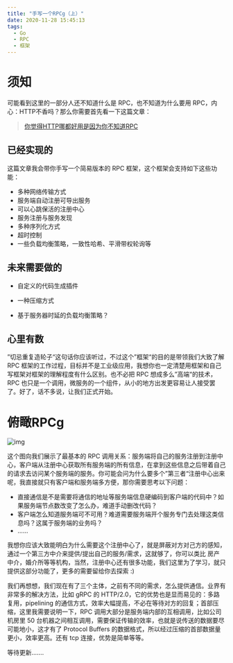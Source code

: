 ```yaml
---
title: "手写一个RPCg（上）"
date: 2020-11-28 15:45:13
tags:
  - Go
  - RPC
  - 框架
---
```


# 须知

可能看到这里的一部分人还不知道什么是 RPC，也不知道为什么要用 RPC，内心：HTTP不香吗？那么你需要首先看一下这篇文章：

> [你觉得HTTP哪都好用是因为你不知道RPC]()

## 已经实现的

这篇文章我会带你手写一个简易版本的 RPC 框架，这个框架会支持如下这些功能：

- 多种网络传输方式
- 服务端自动注册可导出服务
- 可以心跳保活的注册中心
- 服务注册与服务发现
- 多种序列化方式
- 超时控制
- 一些负载均衡策略，一致性哈希、平滑带权轮询等

## 未来需要做的

- 自定义的代码生成插件

- 一种压缩方式

- 基于服务器时延的负载均衡策略？

## 心里有数

”切忌重复造轮子“这句话你应该听过，不过这个”框架“的目的是带领我们大致了解 RPC 框架的工作过程，目标并不是工业级应用，我想你也一定清楚用框架和自己写框架对框架的理解程度有什么区别。也不必把 RPC 想成多么”高端“的技术，RPC 也只是一个调用，微服务的一个组件，从小的地方出发更容易让人接受罢了。好了，话不多说，让我们正式开始。

# 俯瞰RPCg

![img](https://blogimagee.oss-cn-beijing.aliyuncs.com/images/2C28140D4115AF68D708DAB4515B012C.jpg)

这个图向我们展示了最基本的 RPC 调用关系：服务端将自己的服务注册到注册中心，客户端从注册中心获取所有服务端的所有信息，在拿到这些信息之后带着自己的请求去访问某个服务端的服务。你可能会问为什么要多个”第三者“注册中心出来呢，我直接就只有客户端和服务端多方便，那你需要思考以下问题：

- 直接通信是不是需要将通信的地址等服务端信息硬编码到客户端的代码中？如果服务端节点数改变了怎么办，难道手动删改代码？
- 客户端怎么知道服务端可不可用？难道需要服务端开个服务专门去处理这类信息吗？这属于服务端的业务吗？
- ......

我想你应该大致能明白为什么需要这个注册中心了，就是屏蔽对方对己方的感知，通过一个第三方中介来提供/提出自己的服务/需求，这就够了，你可以类比 房产中介，婚介所等等机构，当然，注册中心还有很多功能，我们这里为了学习，就只提供这部分功能了，更多的需要留给你去探索 :)

我们再想想，我们现在有了三个主体，之前有不同的需求，怎么提供通信。业界有非常多的解决方法，比如 gRPC 的 HTTP/2.0，它的优势也是显而易见的：多路复用，pipelining 的通信方式，效率大幅提高，不必在等待对方的回复；首部压缩，这里我需要说明一下，RPC 调用大部分是服务端内部的互相调用，比如公司机房里 50 台机器之间相互调用，需要保证传输的效率，也就是说传送的数据要尽可能地小，这才有了 Protocol Buffers 的数据格式，所以经过压缩的首部数据量更小，效率更高。还有 tcp 连接，优势是简单等等。

等待更新....... 
